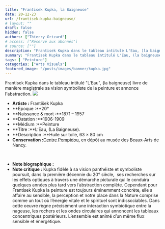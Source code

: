 ```yaml
---
title: "Frantisek Kupka, la Baigneuse"
date: 20-12-23
url: /frantisek-kupka-baigneuse/
# layout: ""
draft: false
hidden: false
authors: ["Thierry Grizard"]
# access: ["Réservé aux abonnés"]
# source: [""]
description: "Frantisek Kupka dans le tableau intitulé L'Eau, (la baigneuse) livre de manière magistrale sa vision symboliste de la peinture et annonce l'abstraction"
summary: "Frantisek Kupka dans le tableau intitulé L'Eau, (la baigneuse) livre de manière magistrale sa vision symboliste de la peinture et annonce l'abstraction"
tags: [ "Peinture"]
categories: ["Arts Visuels"]
featured_image: "/posts/images/banner/kupka.jpg"
---
```

Frantisek Kupka dans le tableau intitulé "L'Eau", (la baigneuse) livre de manière magistrale sa vision symboliste de la peinture et annonce l'abstraction.
![](/posts/images/kupka/frantisek-kupka_abstract-art_paintings_baigneuse.002-2.jpg)
* **Artiste :** František Kupka
* **Epoque :**20°
* **Naissance & mort :**1871 – 1957
* **Datation :**1906-1909
* **Médium :**Peinture
* **Titre :**L’Eau, (La Baigneuse).
* **Description :**Huile sur toile, 63 × 80 cm
* **Conservation :**[Centre Pompidou](https://www.centrepompidou.fr/?ref=artefields.net), en dépôt au musée des Beaux-Arts de Nancy.

⠀
* **Note biographique :**
* **Note critique :** Kupka fidèle à sa vision panthéiste et symboliste poursuit, dans la première décennie du 20° siècle,  ses recherches sur les effets optiques à travers une démarche picturale qui le conduira quelques années plus tard vers l’abstraction complète. Cependant pour Frantisek Kupka la peinture est toujours éminemment concrète, elle a affaire au sensible, la perception et notre place dans la Nature comprise comme un tout où l’énergie vitale et le spirituel sont indissociables. Dans cette oeuvre règne précisément une interaction symbiotique entre la nageuse, les rochers et les ondes circulaires qui annoncent les tableaux concentriques postérieurs. L’ensemble est animé d’un même flux sensible et énergétique.